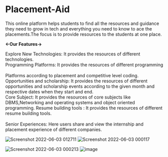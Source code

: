 # Placement-Aid
This online platform helps students to find all the resources and guidance they need to grow in tech and everything you need to know to ace the placements.The focus is to provide resources to the students at one place.

<b><-Our Features-></b>

Explore New Technologies: It  provides the resources of different technologies.<br>
Programming Platforms: It  provides the resources of different programming<br>      
Platforms according to placement and competitive level coding.<br>
Opportunities and scholarship: It  provides the resources of different opportunities and scholarship events according to the given month and respective dates when they start and end.<br>
Core Subject: It provides the resources of core subjects like DBMS,Networking and operating systems and object oriented programming.
Resume building tools : It  provides the resources of different resume building tools.<br>										
Senior Experiences: Here users  share and view  the internship and placement experience of different companies. 
 
  
  ![Screenshot 2022-06-03 012711](https://user-images.githubusercontent.com/81462774/171728097-75dba2cb-c77a-46a4-bb45-d93dea035104.png)
 ![Screenshot 2022-06-03 000117](https://user-images.githubusercontent.com/81462774/171724588-bb84a64f-3293-4f51-8658-08bb851a0271.png)
  
  ![Screenshot 2022-06-03 000213](https://user-images.githubusercontent.com/81462774/171724682-a890c0c5-a11a-4dff-a080-0b0ae13473ef.png)
  ![image](https://user-images.githubusercontent.com/81462774/171727797-6a893653-80cd-4069-af8d-ce32f64a4bb2.png)




